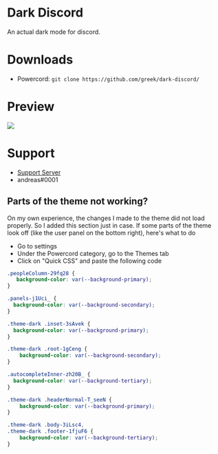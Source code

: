 # Dark Discord
An actual dark mode for discord.

# Downloads
- Powercord: `git clone https://github.com/greek/dark-discord/`

# Preview
<img src="http://i.apap04.com/2020/09/14/DiscordCanary_ICOhlfuWQD.png"/>

# Support 
- [Support Server](https://discord.gg/nr8Fx9u)
- andreas#0001

## Parts of the theme not working?

On my own experience, the changes I made to the theme did not load properly. So I added this section just in case.
If some parts of the theme look off (like the user panel on the bottom right), here's what to do
- Go to settings
- Under the Powercord category, go to the Themes tab
- Click on "Quick CSS" and paste the following code

```css
.peopleColumn-29fq28 {
   background-color: var(--background-primary);
}

.panels-j1Uci_ {
  background-color: var(--background-secondary);
}

.theme-dark .inset-3sAvek {
  background-color: var(--background-primary);
}

.theme-dark .root-1gCeng {
	background-color: var(--background-secondary);
}

.autocompleteInner-zh20B_ {
  background-color: var(--background-tertiary);
}

.theme-dark .headerNormal-T_seeN {
    background-color: var(--background-primary);
}

.theme-dark .body-3iLsc4,
.theme-dark .footer-1fjuF6 {
    background-color: var(--background-tertiary);
}
```
